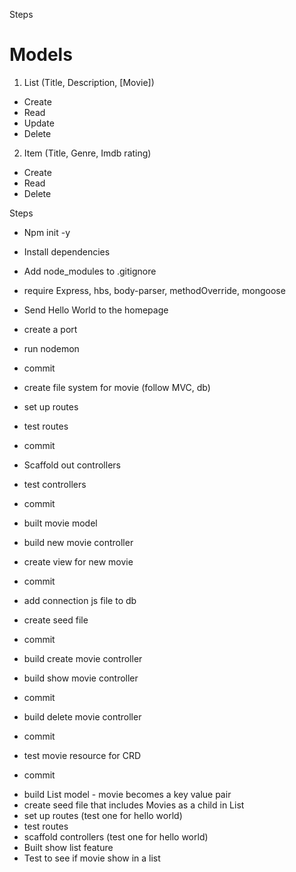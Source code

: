 Steps

# Models

1. List (Title, Description, [Movie])

- Create
- Read
- Update
- Delete

2. Item (Title, Genre, Imdb rating)

- Create
- Read
- Delete

Steps

- Npm init -y
- Install dependencies
- Add node_modules to .gitignore
- require Express, hbs, body-parser, methodOverride, mongoose
- Send Hello World to the homepage
- create a port
- run nodemon
- commit

- create file system for movie (follow MVC, db)
- set up routes
- test routes
- commit

- Scaffold out controllers
- test controllers
- commit

- built movie model
- build new movie controller
- create view for new movie
- commit
- add connection js file to db
- create seed file
- commit
- build create movie controller
- build show movie controller
- commit
- build delete movie controller
- commit
- test movie resource for CRD
- commit

* build List model - movie becomes a key value pair
* create seed file that includes Movies as a child in List
* set up routes (test one for hello world)
* test routes
* scaffold controllers (test one for hello world)
* Built show list feature
* Test to see if movie show in a list

